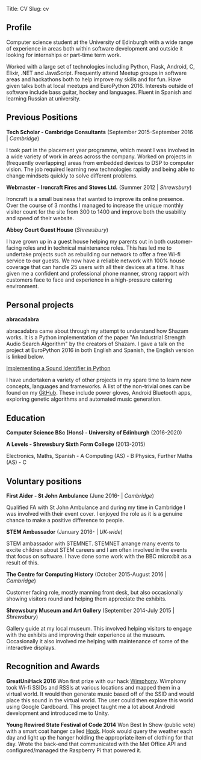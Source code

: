 Title: CV
Slug: cv

Profile
-------

Computer science student at the University of Edinburgh with a wide range of experience in areas both within software development and outside it looking for internships or part-time term work.

Worked with a large set of technologies including Python, Flask, Android, C, Elixir, .NET and JavaScript. Frequently attend Meetup groups in software areas and hackathons both to help improve my skills and for fun. Have given talks both at local meetups and EuroPython 2016. Interests outside of software include bass guitar, hockey and languages. Fluent in Spanish and learning Russian at university.


Previous Positions
------------------

**Tech Scholar - Cambridge Consultants** (September 2015-September 2016 | *Cambridge*)

I took part in the placement year programme, which meant I was involved in a wide variety of work in areas across the company. Worked on projects in (frequently overlapping) areas from embedded devices to DSP to computer vision. The job required learning new technologies rapidly and being able to change mindsets quickly to solve different problems.

**Webmaster - Ironcraft Fires and Stoves Ltd.** (Summer 2012 | *Shrewsbury*)

Ironcraft is a small business that wanted to improve its online presence. Over the course of 3 months I managed to increase the unique monthly visitor count for the site from 300 to 1400 and improve both the usability and speed of their website.

**Abbey Court Guest House** (*Shrewsbury*)

I have grown up in a guest house helping my parents out in both customer-facing roles and in technical maintenance roles. This has led me to undertake projects such as rebuilding our network to offer a free Wi-fi service to our guests. We now have a reliable network with 100% house coverage that can handle 25 users with all their devices at a time. It has given me a confident and professional phone manner, strong rapport with customers face to face and experience in a high-pressure catering environment. 


Personal projects
-----------------

**abracadabra**

abracadabra came about through my attempt to understand how Shazam works. It is a Python implementation of the paper "An Industrial Strength Audio Search Algorithm" by the creators of Shazam. I gave a talk on the project at EuroPython 2016 in both English and Spanish, the English version is linked below.

[Implementing a Sound Identifier in Python](https://www.youtube.com/watch?v=LZ7THTB88AE)

I have undertaken a variety of other projects in my spare time to learn new concepts, languages and frameworks. A list of the non-trivial ones can be found on my [GitHub](https://github.com/notexactlyawe). These include power gloves, Android Bluetooth apps, exploring genetic algorithms and automated music generation.


Education
---------

**Computer Science BSc (Hons) - University of Edinburgh** (2016-2020)

**A Levels - Shrewsbury Sixth Form College** (2013-2015)

Electronics, Maths, Spanish - A
Computing (AS) - B
Physics, Further Maths (AS) - C


Voluntary positions
-------------------

**First Aider - St John Ambulance** (June 2016- | *Cambridge*)

Qualified FA with St John Ambulance and during my time in Cambridge I was involved with their event cover. I enjoyed the role as it is a genuine chance to make a positive difference to people.

**STEM Ambassador** (January 2016- | *UK-wide*)

STEM ambassador with STEMNET. STEMNET arrange many events to excite children about STEM careers and I am often involved in the events that focus on software. I have done some work with the BBC micro:bit as a result of this.

**The Centre for Computing History** (October 2015-August 2016 | *Cambridge*)

Customer facing role, mostly manning front desk, but also occasionally showing visitors round and helping them appreciate the exhibits.

**Shrewsbury Museum and Art Gallery** (September 2014-July 2015 | *Shrewsbury*)

Gallery guide at my local museum. This involved helping visitors to engage with the exhibits and improving their experience at the museum. Occasionally it also involved me helping with maintenance of some of the interactive displays.


Recognition and Awards
----------------------

**GreatUniHack 2016**
Won first prize with our hack [Wimphony](https://github.com/officialgupta/wimphony). Wimphony took Wi-fi SSIDs and RSSIs at various locations and mapped them in a virtual world. It would then generate music based off of the SSID and would place this sound in the virtual world. The user could then explore this world using Google Cardboard. This project taught me a lot about Android development and introduced me to Unity.

**Young Rewired State Festival of Code 2014**
Won Best In Show (public vote) with a smart coat hanger called [Hook](https://www.youtube.com/watch?v=RZLRILzVS6Q). Hook would query the weather each day and light up the hanger holding the appropriate item of clothing for that day. Wrote the back-end that communicated with the Met Office API and configured/managed the Raspberry Pi that powered it.

